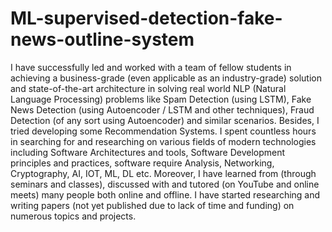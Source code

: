 # ML-supervised-detection-fake-news-outline-system

I have successfully led and worked with a team of fellow students in achieving a business-grade (even applicable as an industry-grade) solution and state-of-the-art architecture in solving real world NLP (Natural Language Processing) problems like Spam Detection (using LSTM), Fake News Detection (using Autoencoder / LSTM and other techniques), Fraud Detection (of any sort using Autoencoder) and similar scenarios. Besides, I tried developing some Recommendation Systems. I spent countless hours in searching for and researching on various fields of modern technologies including Software Architectures and tools, Software Development principles and practices, software require Analysis, Networking, Cryptography, AI, IOT, ML, DL etc. Moreover, I have learned from (through seminars and classes), discussed with and tutored (on YouTube and online meets) many people both online and offline. I have started researching and writing papers (not yet published due to lack of time and funding) on numerous topics and projects. 










